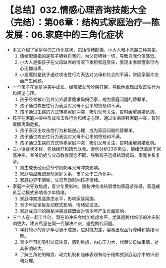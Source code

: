 # 【总结】032.情感心理咨询技能大全（完结）：第06章：结构式家庭治疗—陈发展：06.家庭中的三角化症状

-   本文介绍了家庭中的三角化症状，包括情绪配偶、小大人和小恶魔三种类型。
    1.  情绪配偶指的是孩子牺牲自我的，为父母牺牲一切，导致自我价值感低。
    2.  小大人是指孩子在父母缺席的情况下承担家庭责任，表现出孝顺懂事但内心压抑自卑。
    3.  小恶魔则是孩子通过攻击性行为表达对父母和社会的不满，常因家庭冲突而产生问题。
-   一个孩子在家庭冲突中成长，经常被父母吵架打架，导致他表现出攻击性行为和叛逆心理。
    1.  孩子经常被带到外公外婆家跪求妈妈回家，成为家庭问题的替罪羊。
    2.  孩子通过攻击性行为表达对父母不公平的愤怒和不满。
    3.  孩子通过生病的方式转移家庭冲突，吸引父母关注，暂时缓解离婚危机。
-   孩子在家庭冲突中形成攻击性行为和叛逆心理，通过生病转移家庭冲突，暂时缓解离婚危机。
    1.  孩子表现出攻击性行为和叛逆心理，成为家庭问题的替罪羊。
    2.  孩子通过攻击性行为表达对父母不公平的愤怒和不满。
    3.  孩子通过生病的方式转移家庭冲突，吸引父母关注，暂时缓解离婚危机。
-   三小话症状多样，包括绕开和跨代联合。案例分析23岁男生，情绪低落源于家庭冲突，爷爷奶奶与父母教育观念不同，导致孩子选择结盟妈妈，家庭关系复杂。
    1.  男生成长经历受爷爷奶奶与父母冲突影响。
    2.  家庭隔盘雕塑反映家庭关系，孩子处于三角化中。
    3.  家庭边界不清晰，父母互动影响孩子情绪。
-   家庭冲突导致焦虑，青少年受影响。隐秘冲突或结盟增加家庭紧张感，家庭成员互动模式影响青少年情绪。
    1.  家庭冲突提高焦虑水平，影响家庭氛围。
    2.  青少年受家庭互动模式影响，情绪受波及。
    3.  家庭成员间的隐秘冲突或结盟会对青少年产生负面影响。
-   三个人在一起工作时，潜在的冲突会增加焦虑水平，尤其是跨代结盟的冲突影响更大，建议尽量在同一代解决冲突，避免跨代问题。
    1.  年龄较小的青少年心智不成熟，应对能力差，容易出现品行障碍和情绪问题。
    2.  青少年可能吸引父母注意、感到焦虑、内心压力大，代替父母做事情，对其影响较大。
    3.  了解三角花的概念、动力机制和临床表现有助于结构式家庭治疗中的识别和处理。